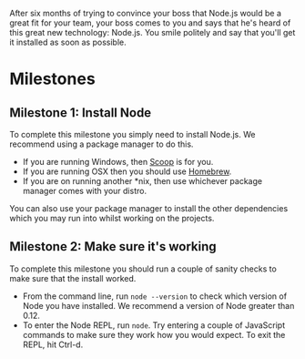 After six months of trying to convince your boss that Node.js would be a great fit for your team, your boss comes to you and says that he's heard of this great new technology: Node.js.  You smile politely and say that you'll get it installed as soon as possible.

# Milestones

## Milestone 1: Install Node

To complete this milestone you simply need to install Node.js.  We recommend using a package manager to do this.

* If you are running Windows, then [Scoop](http://scoop.sh/) is for you.
* If you are running OSX then you should use [Homebrew](http://brew.sh/).
* If you are on running another *nix, then use whichever package manager comes with your distro.

You can also use your package manager to install the other dependencies which you may run into whilst working on the projects.

## Milestone 2: Make sure it's working

To complete this milestone you should run a couple of sanity checks to make sure that the install worked.

* From the command line, run `node --version` to check which version of Node you have installed.  We recommend a version of Node greater than 0.12.
* To enter the Node REPL, run `node`.  Try entering a couple of JavaScript commands to make sure they work how you would expect.  To exit the REPL, hit Ctrl-d.


